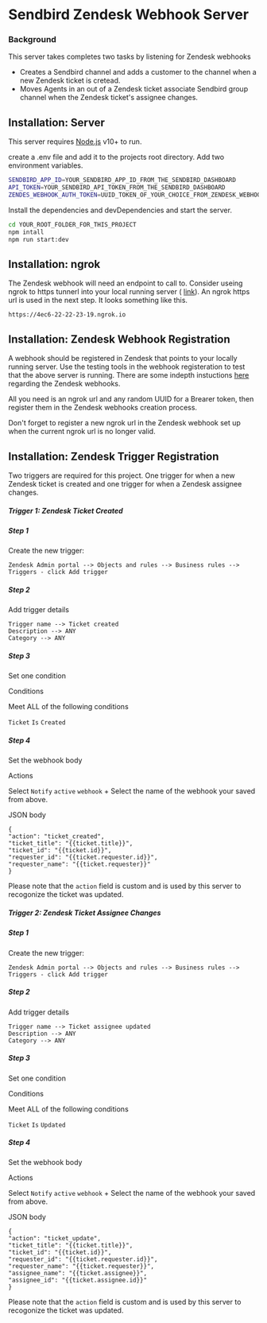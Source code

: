# Sendbird Zendesk Webhook Server

### Background

This server takes completes two tasks by listening for Zendesk webhooks 

* Creates a Sendbird channel and adds a customer to the channel when a new Zendesk ticket is cretead. 
* Moves Agents in an out of a Zendesk ticket associate Sendbird group channel when the Zendesk ticket's assignee changes. 


## Installation: Server

This server requires [Node.js](https://nodejs.org/) v10+ to run.

create a .env file and add it to the projects root directory. 
Add two environment variables. 
```sh
SENDBIRD_APP_ID=YOUR_SENDBIRD_APP_ID_FROM_THE_SENDBIRD_DASHBOARD
API_TOKEN=YOUR_SENDBIRD_API_TOKEN_FROM_THE_SENDBIRD_DASHBOARD
ZENDES_WEBHOOK_AUTH_TOKEN=UUID_TOKEN_OF_YOUR_CHOICE_FROM_ZENDESK_WEBHOOK_SET_UP_IN_ZENDESK
```

Install the dependencies and devDependencies and start the server.

```sh
cd YOUR_ROOT_FOLDER_FOR_THIS_PROJECT
npm intall
npm run start:dev
```

## Installation: ngrok

The Zendesk webhook will need an endpoint to call to. Consider useing ngrok to https tunnerl into your local running server ( [link]("https://ngrok.com/")). An ngrok https url is used in the next step. It looks something like this. 

```
https://4ec6-22-22-23-19.ngrok.io
```


## Installation: Zendesk Webhook Registration

A webhook should be registered in Zendesk that points to your locally running server. Use the testing tools in the webhook registeration to test that the above server is running. There are some indepth instuctions [here]("https://support.zendesk.com/hc/en-us/articles/4408839108378-Creating-webhooks-in-Admin-Center") regarding the Zendesk webhooks. 

All you need is an ngrok url and any random UUID for a Brearer token, then register them in the Zendesk webhooks creation process. 

Don't forget to register a new ngrok url in the Zendesk webhook set up when the current ngrok url is no longer valid. 

## Installation: Zendesk Trigger Registration

Two triggers are required for this project. One trigger for when a new Zendesk ticket is created and one trigger for when a Zendesk assignee changes. 


##### Trigger 1: Zendesk Ticket Created


##### Step 1

Create the new trigger:

```
Zendesk Admin portal --> Objects and rules --> Business rules --> Triggers - click Add trigger
```

##### Step 2

Add trigger details

````
Trigger name --> Ticket created
Description --> ANY
Category --> ANY
````

##### Step 3

Set one condition


Conditions 

Meet ALL of the following conditions

```Ticket``` ```Is``` ```Created```



##### Step 4 


Set the webhook body

Actions

Select ```Notify``` ```active``` ```webhook``` + Select the name of the webhook your saved from above. 

JSON body  
```
{
"action": "ticket_created",
"ticket_title": "{{ticket.title}}",
"ticket_id": "{{ticket.id}}",
"requester_id": "{{ticket.requester.id}}",
"requester_name": "{{ticket.requester}}"
}
```

Please note that the ```action``` field is custom and is used by this server to recogonize the ticket was updated. 


##### Trigger 2: Zendesk Ticket Assignee Changes

##### Step 1

Create the new trigger:

```
Zendesk Admin portal --> Objects and rules --> Business rules --> Triggers - click Add trigger
```

##### Step 2

Add trigger details

````
Trigger name --> Ticket assignee updated
Description --> ANY
Category --> ANY
````

##### Step 3

Set one condition


Conditions 

Meet ALL of the following conditions

```Ticket``` ```Is``` ```Updated```



##### Step 4 


Set the webhook body

Actions

Select ```Notify``` ```active``` ```webhook``` + Select the name of the webhook your saved from above. 

JSON body  
```
{
"action": "ticket_update",
"ticket_title": "{{ticket.title}}",
"ticket_id": "{{ticket.id}}",
"requester_id": "{{ticket.requester.id}}",
"requester_name": "{{ticket.requester}}",
"assignee_name": "{{ticket.assignee}}",
"assignee_id": "{{ticket.assignee.id}}"
}
```

Please note that the ```action``` field is custom and is used by this server to recogonize the ticket was updated. 



